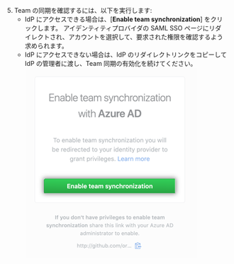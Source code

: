5. Team の同期を確認するには、以下を実行します:
    - IdP にアクセスできる場合は、[**Enable team synchronization**] をクリックします。 アイデンティティプロバイダの SAML SSO ページにリダイレクトされ、アカウントを選択して、要求された権限を確認するよう求められます。
    - IdP にアクセスできない場合は、IdP のリダイレクトリンクをコピーして IdP の管理者に渡し、Team 同期の有効化を続けてください。 ![[Enable team synchronization redirect] ボタン](/assets/images/help/teams/confirm-team-synchronization-redirect.png)
